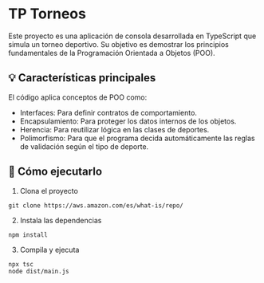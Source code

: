 # TP Torneos
Este proyecto es una aplicación de consola desarrollada en TypeScript que simula un torneo deportivo. Su objetivo es demostrar los principios fundamentales de la Programación Orientada a Objetos (POO).

## 💡 Características principales
El código aplica conceptos de POO como:
- Interfaces: Para definir contratos de comportamiento.
- Encapsulamiento: Para proteger los datos internos de los objetos.
- Herencia: Para reutilizar lógica en las clases de deportes.
- Polimorfismo: Para que el programa decida automáticamente las reglas de validación según el tipo de deporte.

## 🚀 Cómo ejecutarlo
1. Clona el proyecto
```
git clone https://aws.amazon.com/es/what-is/repo/
```
2. Instala las dependencias

```
npm install
```
3. Compila y ejecuta

```
npx tsc
node dist/main.js
```

